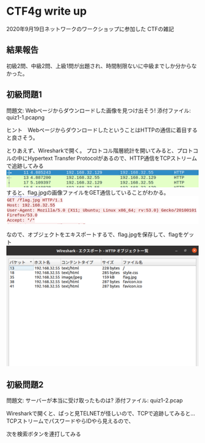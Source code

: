 # CTF4g write up
2020年9月19日ネットワークのワークショップに参加した
CTFの雑記

## 結果報告
初級2問、中級2問、上級1問が出題され、時間制限ないに中級までしか分からなかった。

## 初級問題1
問題文: Webページからダウンロードした画像を見つけ出そう!
添付ファイル: quiz1-1.pcapng

ヒント　WebページからダウンロードしたということはHTTPの通信に着目すると良さそう。

とりあえず、Wiresharkで開く。
プロトコル階層統計を開いてみると、プロトコルの中にHypertext Transfer Protocolがあるので、HTTP通信をTCPストリームで追跡してみる
<img src="スクリーンショット 2020-09-19 11.09.18.png" alt="quiz1_1" >
すると、flag.jpgの画像ファイルをGET通信していることがわかる。
<img src="スクリーンショット 2020-09-19 11.10.05.png" alt="quiz1_1" >

なので、オブジェクトをエキスポートするで、flag.jpgを保存して、flagをゲット
<img src="スクリーンショット 2020-09-19 11.10.42.png" alt="quiz1_1" >

## 初級問題2
問題文: サーバーが本当に受け取ったものは?
添付ファイル: quiz1-2.pcap

Wiresharkで開くと、ぱっと見TELNETが怪しいので、TCPで追跡してみると...
TCPストリームでパスワードやらIDやら見えるので、



次を検索ボタンを連打してみる
